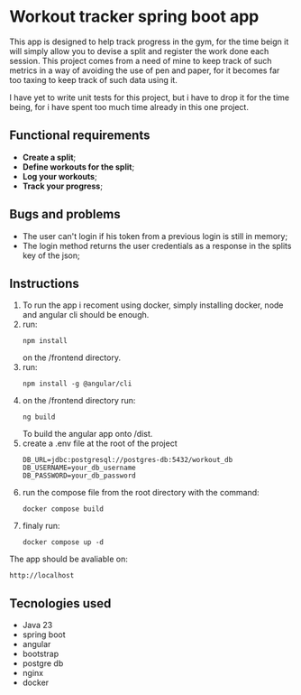 # Workout tracker spring boot app
This app is designed to help track progress in the gym, for the time beign it will simply allow you to devise a split and register the work done each session. This project comes from a need of mine to keep track of such metrics in a way of avoiding the use of pen and paper, for it becomes far too taxing to keep track of such data using it.

I have yet to write unit tests for this project, but i have to drop it for the time being, for i have spent too much time already in this one project.

## Functional requirements
- **Create a split**;
- **Define workouts for the split**;
- **Log your workouts**;
- **Track your progress**;

## Bugs and problems
- The user can't login if his token from a previous login is still in memory;
- The login method returns the user credentials as a response in the splits key of the json;

## Instructions
1. To run the app i recoment using docker, simply installing docker, node and angular cli should be enough.
2. run: 
    ```
    npm install
    ```
   on the /frontend directory.
3. run:
    ```
    npm install -g @angular/cli
    ```
4. on the /frontend directory run:
    ```
    ng build
    ```
    To build the angular app onto /dist.
5. create a .env file at the root of the project
    ```
    DB_URL=jdbc:postgresql://postgres-db:5432/workout_db
    DB_USERNAME=your_db_username
    DB_PASSWORD=your_db_password
    ```
6. run the compose file from the root directory with the command:
    ```
    docker compose build
    ```
7. finaly run:
    ```
    docker compose up -d
    ```

The app should be avaliable on:
```
http://localhost
```

## Tecnologies used
- Java 23
- spring boot
- angular
- bootstrap
- postgre db
- nginx
- docker
